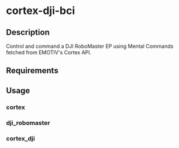 # cortex-dji-bci

## Description
Control and command a DJI RoboMaster EP using Mental Commands fetched from EMOTIV's Cortex API.

## Requirements


## Usage

### cortex

### dji_robomaster

### cortex_dji
